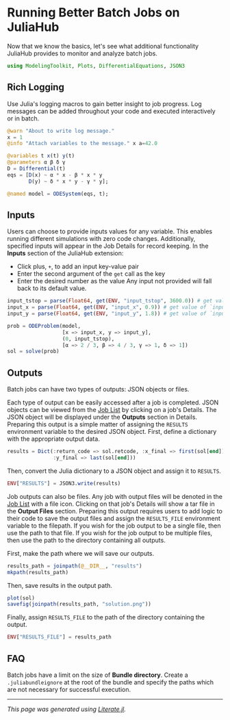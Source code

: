 # Running Better Batch Jobs on JuliaHub
Now that we know the basics, let's see what additional functionality JuliaHub provides to monitor and analyze batch jobs.

````julia
using ModelingToolkit, Plots, DifferentialEquations, JSON3
````

## Rich Logging
Use Julia's logging macros to gain better insight to job progress.
Log messages can be added throughout your code and executed interactively or in batch.

````julia
@warn "About to write log message."
x = 1
@info "Attach variables to the message." x a=42.0

@variables t x(t) y(t)
@parameters α β δ γ
D = Differential(t)
eqs = [D(x) ~ α * x - β * x * y
       D(y) ~ δ * x * y - γ * y];

@named model = ODESystem(eqs, t);
````

## Inputs
Users can choose to provide inputs values for any variable.
This enables running different simulations with zero code changes.
Additionally, specified inputs will appear in the Job Details for record keeping.
In the **Inputs** section of the JuliaHub extension:
- Click plus, `+`, to add an input key-value pair
- Enter the second argument of the `get` call as the key
- Enter the desired number as the value
Any input not provided will fall back to its default value.

````julia
input_tstop = parse(Float64, get(ENV, "input_tstop", 3600.0)) # get value of `input_tstop` or use default value 3600.0
input_x = parse(Float64, get(ENV, "input_x", 0.9)) # get value of `input_x` or use default value 0.9
input_y = parse(Float64, get(ENV, "input_y", 1.8)) # get value of `input_y` or use default value 1.8

prob = ODEProblem(model,
                  [x => input_x, y => input_y],
                  (0, input_tstop),
                  [α => 2 / 3, β => 4 / 3, γ => 1, δ => 1])
sol = solve(prob)
````

## Outputs
Batch jobs can have two types of outputs: JSON objects or files.

Each type of output can be easily accessed after a job is completed.
JSON objects can be viewed from the [Job List](https://juliahub.com/ui/Jobs) by clicking on a job's Details.
The JSON object will be displayed under the **Outputs** section in Details.
Preparing this output is a simple matter of assigning the `RESULTS` environment variable to the desired JSON object.
First, define a dictionary with the appropriate output data.

````julia
results = Dict(:return_code => sol.retcode, :x_final => first(sol[end]),
               :y_final => last(sol[end]))
````

Then, convert the Julia dictionary to a JSON object and assign it to `RESULTS`.

````julia
ENV["RESULTS"] = JSON3.write(results)
````

Job outputs can also be files.
Any job with output files will be denoted in the [Job List](https://juliahub.com/ui/Jobs) with a file icon.
Clicking on that job's Details will show a tar file in the **Output Files** section.
Preparing this output requires users to add logic to their code to save the output files
and assign the `RESULTS_FILE` environment variable to the filepath.
If you wish for the job output to be a single file, then use the path to that file.
If you wish for the job output to be multiple files, then use the path to the directory containing all outputs.

First, make the path where we will save our outputs.

````julia
results_path = joinpath(@__DIR__, "results")
mkpath(results_path)
````

Then, save results in the output path.

````julia
plot(sol)
savefig(joinpath(results_path, "solution.png"))
````

Finally, assign `RESULTS_FILE` to the path of the directory containing the output.

````julia
ENV["RESULTS_FILE"] = results_path
````

## FAQ
Batch jobs have a limit on the size of **Bundle directory**.
Create a `.juliabundleignore` at the root of the bundle and specify the paths which are not necessary for successful execution.

---

*This page was generated using [Literate.jl](https://github.com/fredrikekre/Literate.jl).*

